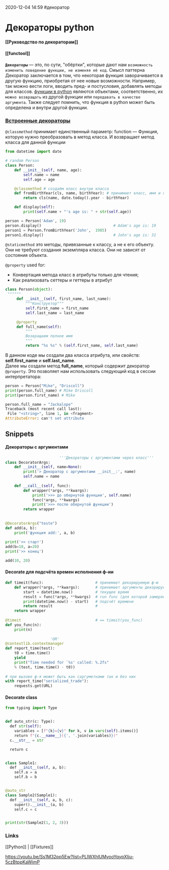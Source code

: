 2020-12-04 14:59
#декоратор 
# Декораторы python
#### [[Руководство по декораторам]]
#### [[functool]]
**`Декораторы`** — это, по сути, "обёртки", которые дают нам `возможность изменить поведение функции, не изменяя её код`.
Смысл паттерна Декоратор заключается в том, что некоторая функция заворачивается в другую функцию, приобретая от нее новые возможности. Например, так можно вести логи, вводить пред- и постусловия, добавлять методы для классов.
[функции в python](https://pythonworld.ru/tipy-dannyx-v-python/vse-o-funkciyax-i-ix-argumentax.html) являются объектами, соответственно, их `можно возвращать` из другой функции или `передавать в качестве аргумента`. Также следует помнить, что функция в python может быть определена и внутри другой функции.
### [Встроенные декораторы](https://python-scripts.com/decorators)
`@classmethod`
принимает единственный параметр: function — Функция, которую нужно преобразовать в метод класса. И возвращает метод класса для данной функции[](https://pythonstart.ru/osnovy/classmethod-staticmethod-python)
```py
from datetime import date

# random Person
class Person:
    def __init__(self, name, age):
        self.name = name
        self.age = age

    @classmethod # создаём класс внутри класса 
    def fromBirthYear(cls, name, birthYear): # принимает класс, имя и год рождения, 
        return cls(name, date.today().year - birthYear)

    def display(self):
        print(self.name + "'s age is: " + str(self.age))

person = Person('Adam', 19)
person.display() 								# Adam's age is: 19  
person1 = Person.fromBirthYear('John',  1985)
person1.display() 								# John's age is: 31 
```
`@staticmethod`
это методы, привязанные к классу, а не к его объекту. Они не требуют создания экземпляра класса. Они не зависят от состояния объекта. 

`@property` used for:
 - Конвертация метода класс в атрибуты только для чтения;
 - Как реализовать сеттеры и геттеры в атрибут
```py
class Person(object):
 """"""
	 def __init__(self, first_name, last_name):
		 """Конструктор"""
		 self.first_name = first_name
		 self.last_name = last_name

	 @property
	 def full_name(self):
		 """
		 Возвращаем полное имя
		 """
		 return "%s %s" % (self.first_name, self.last_name)
```
В данном коде мы создали два класса атрибута, или свойств: **self.first_name** и **self.last_name**.  
Далее мы создали метод **full_name**, который содержит декоратор `@property`. Это позволяет нам использовать следующий код в сессии интерпретатора:
```py
person = Person("Mike", "Driscoll")
print(person.full_name) # Mike Driscoll
print(person.first_name) # Mike

person.full_name = "Jackalope"
Traceback (most recent call last):
 File "<string>", line 1, in <fragment>
AttributeError: can't set attribute
```
## Snippets
#### Декораторы с аргументами
```python
						'''Декораторы с аргументами через класс'''
class DecoratorArgs:  
    def __init__(self, name=None):  
        print('> Декоратор с аргументами __init__:', name)  
        self.name = name  
  
    def __call__(self, func):  
        def wrapper(*args, **kwargs):  
            print('>>> до обернутой функции', self.name)  
            func(*args, **kwargs)  
            print('>>> после обернутой функции')  
        return wrapper  
  
  
@DecoratorArgs("teste")  
def add(a, b):  
    print('функция add:', a, b)  
  
print('>> старт')  
add(b=10, a=20)  
print('>> конец')  

add(10, 20)
```
#### Decorate для подсчёта времен исполнения ф-ии
```python
def timeit(func):						# принемает декорируемую ф-ю 
	def wrapper(*args, **kwargs):		# принемает аргументы декорируемой ф-ии 
		start = datetime.now()			# текущее время
		result = func(*args, **kwargs)	# run func (для которой замеряем время выполнения)
		print(datetime.now() - start)	# подсчёт времени
		return result					# 
	return wrapper
	
@timeit									# == timeit(you_func)
def you_func(n):
	print(n)
	
					'OR'
@contextlib.contextmanager  
def report_time(test):  
    t0 = time.time()  
    yield  
	print("Time needed for `%s' called: %.2fs"  
	% (test, time.time() - t0))  
  
# при вызове ф-я может быть как саргуметнами так и без них  
with report_time("serialized_trade"):  
    requests.get(URL)
```

#### Decorate class 
```py
from typing import Type


def auto_str(c: Type):
  def str(self):
    variables = [f"{k}={v}" for k, v in vars(self).items()]
    return f"{c.__name__}({', '.join(variables)})"
  c.__str__ = str

  return c


class Sample1:
  def __init__(self, a, b):
    self.a = a
    self.b = b


@auto_str
class Sample2(Sample1):
  def __init__(self, a, b, c):
    super().__init__(a, b)
    self.c = c


print(str(Sample2(1, 2, 3)))
```
### Links
[[Python]] | [[Fixtures]]

https://youtu.be/Ss1M32pp5Ew?list=PLlWXhlUMyooYqypXIju-5czBtppKaWimP

